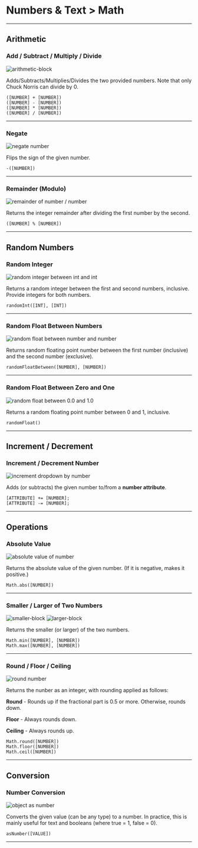 # Numbers & Text > Math

***

## Arithmetic

### <a name="plus"></a> <a name="minus"></a> <a name="times"></a> <a name="div"></a> Add / Subtract / Multiply / Divide

![arithmetic-block](http://static.stencyl.com/pedia2/blocks/numbers_text/math/arithmetic.png)

Adds/Subtracts/Multiplies/Divides the two provided numbers. Note that only Chuck Norris can divide by 0.

```
([NUMBER] + [NUMBER])
([NUMBER] - [NUMBER])
([NUMBER] * [NUMBER])
([NUMBER] / [NUMBER])
```

***

### <a name="neg"></a> Negate

![negate number](http://static.stencyl.com/pedia2/block-images/numbers-text/math/neg.png)

Flips the sign of the given number.

```
-([NUMBER])
```

***

### <a name="mod"></a> Remainder (Modulo)

![remainder of number / number](http://static.stencyl.com/pedia2/block-images/numbers-text/math/mod.png)

Returns the integer remainder after dividing the first number by the second.

```
([NUMBER] % [NUMBER])
```

***

## Random Numbers

### <a name="randint"></a> Random Integer

![random integer between int and int](http://static.stencyl.com/pedia2/block-images/numbers-text/math/randint.png)

Returns a random integer between the first and second numbers, inclusive. Provide integers for both numbers.

```
randomInt([INT], [INT])
```

***

### <a name="randomfloat"></a> Random Float Between Numbers

![random float between number and number](http://static.stencyl.com/pedia2/block-images/numbers-text/math/randomfloat.png)

Returns random floating point number between the first number (inclusive) and the second number (exclusive).

```
randomFloatBetween([NUMBER], [NUMBER])
```

***

### <a name="random"></a> Random Float Between Zero and One

![random float between 0.0 and 1.0](http://static.stencyl.com/pedia2/block-images/numbers-text/math/random.png)

Returns a random floating point number between 0 and 1, inclusive.

```
randomFloat()
```

***

## Increment / Decrement

### <a name="incdec"></a> Increment / Decrement Number

![increment dropdown by number](http://static.stencyl.com/pedia2/block-images/numbers-text/math/incdec.png)

Adds (or subtracts) the given number to/from a **number attribute**.

```
[ATTRIBUTE] += [NUMBER];
[ATTRIBUTE] -= [NUMBER];
```

***

## Operations

### <a name="abs"></a> Absolute Value

![absolute value of number](http://static.stencyl.com/pedia2/block-images/numbers-text/math/abs.png)

Returns the absolute value of the given number. (If it is negative, makes it positive.)

```
Math.abs([NUMBER])
```

***

### <a name="minmax"></a> Smaller / Larger of Two Numbers

![smaller-block](http://static.stencyl.com/pedia2/blocks/numbers_text/math/Smaller.png)
![larger-block](http://static.stencyl.com/pedia2/blocks/numbers_text/math/Larger.png)

Returns the smaller (or larger) of the two numbers.

```
Math.min([NUMBER], [NUMBER])
Math.max([NUMBER], [NUMBER])
```

***

### <a name="roundnew"></a> Round / Floor / Ceiling

![round number](http://static.stencyl.com/pedia2/block-images/numbers-text/math/roundnew.png)

Returns the nunber as an integer, with rounding applied as follows:

**Round** - Rounds up if the fractional part is 0.5 or more. Otherwise, rounds down.

**Floor** - Always rounds down.

**Ceiling** - Always rounds up.

```
Math.round([NUMBER])
Math.floor([NUMBER])
Math.ceil([NUMBER])
```

***

## Conversion

### <a name="as-number"></a> Number Conversion

![object as number](http://static.stencyl.com/pedia2/block-images/numbers-text/math/as-number.png)

Converts the given value (can be any type) to a number. In practice, this is mainly useful for text and booleans (where true = 1, false = 0).

```
asNumber([VALUE])
```

***
